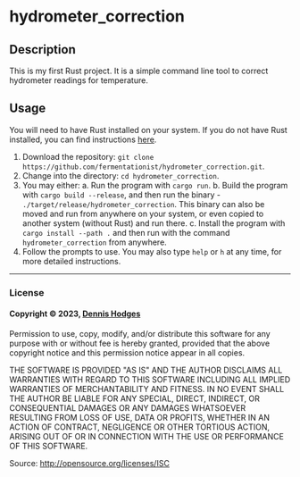 # hydrometer_correction

## Description
This is my first Rust project. It is a simple command line tool to correct hydrometer readings for temperature.

## Usage

You will need to have Rust installed on your system. If you do not have Rust installed, you can find instructions [here](https://www.rust-lang.org/tools/install).

1. Download the repository: `git clone https://github.com/fermentationist/hydrometer_correction.git`.
2. Change into the directory: `cd hydrometer_correction`.
3. You may either:
    a. Run the program with `cargo run`.
    b. Build the program with `cargo build --release`, and then run the binary - `./target/release/hydrometer_correction`. This binary can also be moved and run from anywhere on your system, or even copied to another system (without Rust) and run there.
    c. Install the program with `cargo install --path .` and then run with the command `hydrometer_correction` from anywhere.
4. Follow the prompts to use. You may also type `help` or `h` at any time, for more detailed instructions.
---

### License

#### Copyright © 2023, [Dennis Hodges](https://dennis-hodges.com)

Permission to use, copy, modify, and/or distribute this software for any purpose with or without fee is hereby granted, provided that the above copyright notice and this permission notice appear in all copies.

THE SOFTWARE IS PROVIDED "AS IS" AND THE AUTHOR DISCLAIMS ALL WARRANTIES WITH REGARD TO THIS SOFTWARE INCLUDING ALL IMPLIED WARRANTIES OF MERCHANTABILITY AND FITNESS. IN NO EVENT SHALL THE AUTHOR BE LIABLE FOR ANY SPECIAL, DIRECT, INDIRECT, OR CONSEQUENTIAL DAMAGES OR ANY DAMAGES WHATSOEVER RESULTING FROM LOSS OF USE, DATA OR PROFITS, WHETHER IN AN ACTION OF CONTRACT, NEGLIGENCE OR OTHER TORTIOUS ACTION, ARISING OUT OF OR IN CONNECTION WITH THE USE OR PERFORMANCE OF THIS SOFTWARE.

Source: http://opensource.org/licenses/ISC